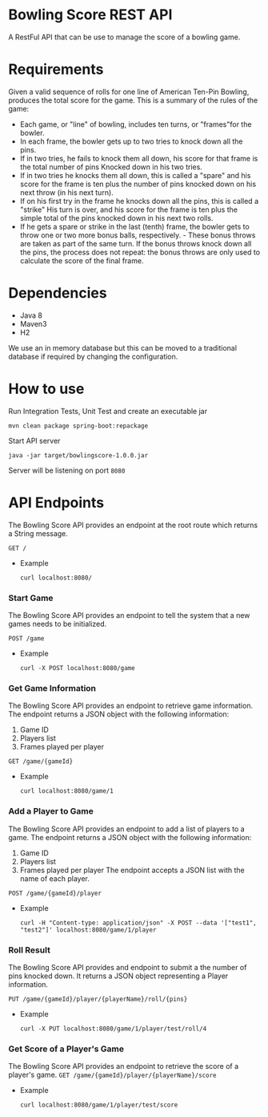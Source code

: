 # Bowling Score REST API
A RestFul API that can be use to manage the score of a bowling game.

# Requirements
Given a valid sequence of rolls for one line of American Ten-Pin Bowling, produces the total score for the game. This is a summary of the rules of the game:

* Each game, or "line" of bowling, includes ten turns, or "frames"for the bowler.
* In each frame, the bowler gets up to two tries to knock down all the pins.
* If in two tries, he fails to knock them all down, his score for that frame is the total number of pins Knocked down in his two tries.
* If in two tries he knocks them all down, this is called a "spare" and his score for the frame is ten plus the number of pins knocked down on his next throw (in his next turn).
* If on his first try in the frame he knocks down all the pins, this is called a "strike" His turn is over, and his score for the frame is ten plus the simple total of the pins knocked down in his next two rolls.
* If he gets a spare or strike in the last (tenth) frame, the bowler gets to throw one or two more bonus balls, respectively. - These bonus throws are taken as part of the same turn. If the bonus throws knock down all the pins, the process does not repeat: the bonus throws are only used to calculate the score of the final frame.

# Dependencies
* Java 8
* Maven3
* H2

We use an in memory database but this can be moved to a traditional database if required by changing the configuration.

# How to use
Run Integration Tests, Unit Test and create an executable jar

```mvn clean package spring-boot:repackage```

Start API server

```java -jar target/bowlingscore-1.0.0.jar```

Server will be listening on port `8080`

# API Endpoints

The Bowling Score API provides an endpoint at the root route which returns a String message.

```GET /```

* Example

  ```curl localhost:8080/```

### Start Game
The Bowling Score API provides an endpoint to tell the system that a new games needs to be initialized.

```POST /game```

* Example

  ```curl -X POST localhost:8080/game```

### Get Game Information
The Bowling Score API provides an endpoint to retrieve game information. The endpoint returns a JSON object with the following information:
1. Game ID
2. Players list
3. Frames played per player

```GET /game/{gameId}```

* Example

  ```curl localhost:8080/game/1```

### Add a Player to Game
The Bowling Score API provides an endpoint to add a list of players to a game. The endpoint returns a JSON object with the following information:
1. Game ID
2. Players list
3. Frames played per player
The endpoint accepts a JSON list with the name of each player.

```POST /game/{gameId}/player```

* Example

  ```curl -H "Content-type: application/json" -X POST --data '["test1", "test2"]' localhost:8080/game/1/player```

### Roll Result
The Bowling Score API provides and endpoint to submit a the number of pins knocked down. It returns a JSON object representing a Player information.

```PUT /game/{gameId}/player/{playerName}/roll/{pins}```

* Example

  ```curl -X PUT localhost:8080/game/1/player/test/roll/4```

### Get Score of a Player's Game
The Bowling Score API provides an endpoint to retrieve the score of a player's game.
```GET /game/{gameId}/player/{playerName}/score```

* Example

  ```curl localhost:8080/game/1/player/test/score```
